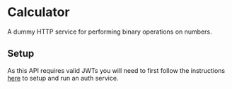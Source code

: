 # Calculator

A dummy HTTP service for performing binary operations on numbers.

## Setup

As this API requires valid JWTs you will need to first follow the instructions [here](../auth) to setup and run an auth service.
